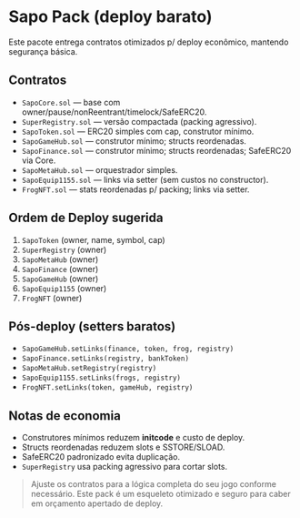 # Sapo Pack (deploy barato)
Este pacote entrega contratos otimizados p/ deploy econômico, mantendo segurança básica.

## Contratos
- `SapoCore.sol` — base com owner/pause/nonReentrant/timelock/SafeERC20.
- `SuperRegistry.sol` — versão compactada (packing agressivo).
- `SapoToken.sol` — ERC20 simples com cap, construtor mínimo.
- `SapoGameHub.sol` — construtor mínimo; structs reordenadas.
- `SapoFinance.sol` — construtor mínimo; structs reordenadas; SafeERC20 via Core.
- `SapoMetaHub.sol` — orquestrador simples.
- `SapoEquip1155.sol` — links via setter (sem custos no constructor).
- `FrogNFT.sol` — stats reordenadas p/ packing; links via setter.

## Ordem de Deploy sugerida
1. `SapoToken` (owner, name, symbol, cap)
2. `SuperRegistry` (owner)
3. `SapoMetaHub` (owner)
4. `SapoFinance` (owner)
5. `SapoGameHub` (owner)
6. `SapoEquip1155` (owner)
7. `FrogNFT` (owner)

## Pós-deploy (setters baratos)
- `SapoGameHub.setLinks(finance, token, frog, registry)`
- `SapoFinance.setLinks(registry, bankToken)`
- `SapoMetaHub.setRegistry(registry)`
- `SapoEquip1155.setLinks(frogs, registry)`
- `FrogNFT.setLinks(token, gameHub, registry)`

## Notas de economia
- Construtores mínimos reduzem **initcode** e custo de deploy.
- Structs reordenadas reduzem slots e SSTORE/SLOAD.
- SafeERC20 padronizado evita duplicação.
- `SuperRegistry` usa packing agressivo para cortar slots.

> Ajuste os contratos para a lógica completa do seu jogo conforme necessário. Este pack é um esqueleto otimizado e seguro para caber em orçamento apertado de deploy.

